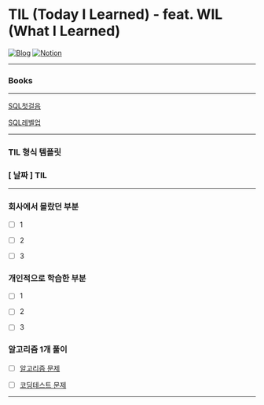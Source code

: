 # TIL (Today I Learned) - feat. WIL (What I Learned)

[![Blog](https://img.shields.io/badge/Blog-geon_km.velog.io-green.svg)](https://velog.io/@geon_km)
[![Notion](https://img.shields.io/badge/Notion-Mugeon.TIL-blue.svg)](https://sable-entree-517.notion.site/57e41b31a810493eac896bc2ad3c7248?v=134d828533e149998276e6b31ad99679&pvs=4)

---

### Books

---

[SQL첫걸음](https://m.yes24.com/Goods/Detail/22744867)

[SQL레벨업](https://m.yes24.com/Goods/Detail/24089836)


---

### TIL 형식 템플릿

### [ 날짜 ] TIL

---

### 회사에서 몰랐던 부분
-[ ] 1

-[ ] 2

-[ ] 3

### 개인적으로 학습한 부분
-[ ] 1

-[ ] 2

-[ ] 3

### 알고리즘 1개 풀이

-[ ] [알고리즘 문제]()

-[ ] [코딩테스트 문제]()

---

